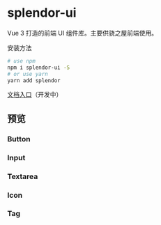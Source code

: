 # splendor-ui

Vue 3 打造的前端 UI 组件库。主要供骁之屋前端使用。

安装方法

```bash
# use npm
npm i splendor-ui -S
# or use yarn
yarn add splendor
```

[文档入口](./docs/index.md)（开发中）

## 预览

### Button

<ButtonPart />

### Input

<InputPart />

### Textarea

<TextareaPart />

### Icon

<IconPart />

### Tag

<TagPart />
